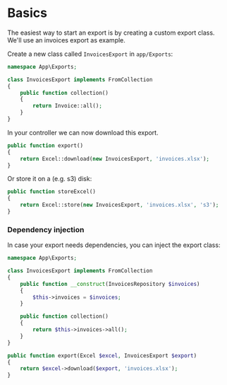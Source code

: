 # Basics

The easiest way to start an export is by creating a custom export class. We'll use an invoices export as example.

Create a new class called `InvoicesExport` in `app/Exports`:

```php
namespace App\Exports;

class InvoicesExport implements FromCollection
{
    public function collection()
    {
        return Invoice::all();
    }
}
```

In your controller we can now download this export.

```php
public function export() 
{
    return Excel::download(new InvoicesExport, 'invoices.xlsx');
}
```

Or store it on a (e.g. s3) disk:

```php
public function storeExcel() 
{
    return Excel::store(new InvoicesExport, 'invoices.xlsx', 's3');
}
```

### Dependency injection

In case your export needs dependencies, you can inject the export class:

```php
namespace App\Exports;

class InvoicesExport implements FromCollection
{
    public function __construct(InvoicesRepository $invoices)
    {
        $this->invoices = $invoices;
    }

    public function collection()
    {
        return $this->invoices->all();
    }
}
```

```php
public function export(Excel $excel, InvoicesExport $export) 
{
    return $excel->download($export, 'invoices.xlsx');
}
```